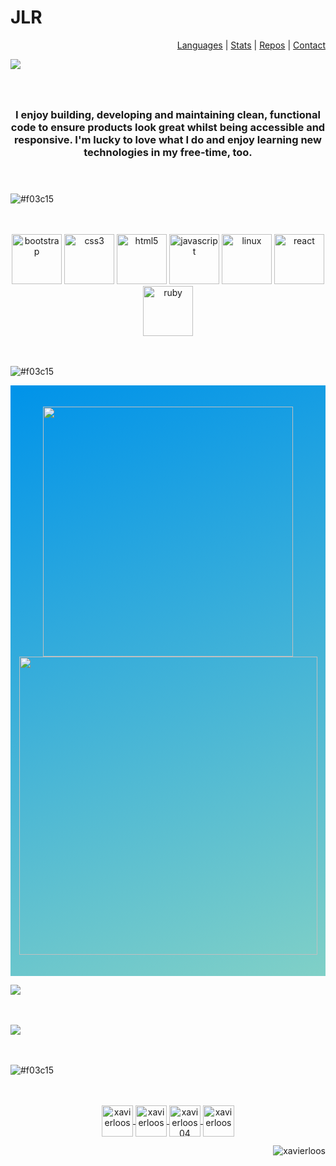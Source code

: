<h1 align="">JLR </h1> 
<p align="right"><a href="#languages">Languages</a>  |   <a href="#stats">Stats</a>  |  <a href="#repos">Repos</a>  |  <a href="#contact">Contact</a </p>

![](https://placehold.it/1200x350/c5d5dd/FFFFFF/?text=Hi%2C+I%27m+Javier)
<h3 align="center">
  <br/>
  <br/>
  I enjoy building, developing and maintaining clean, functional code to ensure products look great whilst being accessible and responsive. I'm lucky to love what I do and enjoy learning new technologies in my free-time, too.<br/><br/><br/></h3>


![#f03c15](https://placehold.it/1200x150/c5d5dd/FFFFFF/?text=Languages+and+Tools)



<p align="center">
  <br/>
  <br/>
  <img src="https://devicons.github.io/devicon/devicon.git/icons/bootstrap/bootstrap-plain.svg" alt="bootstrap" width="80" height="80"/>
  <img src="https://devicons.github.io/devicon/devicon.git/icons/css3/css3-original-wordmark.svg" alt="css3" width="80" height="80"/>
  <img src="https://devicons.github.io/devicon/devicon.git/icons/html5/html5-original-wordmark.svg" alt="html5" width="80" height="80"/>
  <img src="https://devicons.github.io/devicon/devicon.git/icons/javascript/javascript-original.svg" alt="javascript" width="80" height="80"/>
  <img src="https://devicons.github.io/devicon/devicon.git/icons/linux/linux-original.svg" alt="linux" width="80" height="80"/>
  <img src="https://devicons.github.io/devicon/devicon.git/icons/react/react-original-wordmark.svg" alt="react" width="80" height="80"/>
   <img src="https://devicons.github.io/devicon/devicon.git/icons/ruby/ruby-original-wordmark.svg" alt="ruby" width="80" height="80"/>
  <br/>
  <br/>
  <br/>
</p>

<p id="stats"></p>

![#f03c15](https://placehold.it/1200x150/c5d5dd/FFFFFF/?text=stats)

<p align="center" style="background-color: #0093E9; background-image: linear-gradient(160deg, #0093E9 0%, #80D0C7 100%);">
  <br/>
  <br/>
 <img width="400px" src="https://github-readme-stats.vercel.app/api/top-langs/?username=xavierloos&layout=compact&theme=radical" />
 <img width="477px" src="https://github-readme-stats.vercel.app/api?username=xavierloos&show_icons=true&theme=radical" />
  <br/>
  <br/>
  <br/>
</p>

<p id="repos"></p>

![](https://placehold.it/1200x150/c5d5dd/FFFFFF/?text=Best+repos)

<p>
  <br/>
  <br/>
  <a href="https://github.com/xavierloos/weather" target="_blank">
    <img height="auto" width="auto" src="https://github-readme-stats.vercel.app/api/pin/?username=xavierloos&repo=weather" />
  </a>
  <br/>
  <br/>
  <br/>
</p>

<p id="contact"></p>

![#f03c15](https://placehold.it/1200x150/c5d5dd/FFFFFF/?text=Connect+with+me)

<p align="center">
  <br/>
  <br/>
  <a href="https://codepen.io/xavierloos" target="blank">
    <img align="center" src="https://cdn.jsdelivr.net/npm/simple-icons@3.0.1/icons/codepen.svg" alt="xavierloos" height="50" width="50" />
  </a>
  <a href="https://linkedin.com/in/xavierloos" target="blank">
    <img align="center" src="https://cdn.jsdelivr.net/npm/simple-icons@3.0.1/icons/linkedin.svg" alt="xavierloos" height="50" width="50" />
  </a>
  <a href="https://fb.com/xavierloos04" target="blank">
    <img align="center" src="https://cdn.jsdelivr.net/npm/simple-icons@3.0.1/icons/facebook.svg" alt="xavierloos04" height="50" width="50" />
  </a>
  <a href="https://instagram.com/xavierloos" target="blank">
    <img align="center" src="https://cdn.jsdelivr.net/npm/simple-icons@3.0.1/icons/instagram.svg" alt="xavierloos" height="50" width="50" />
  </a>
</p>

<p align="right">
  <img src="https://komarev.com/ghpvc/?username=xavierloos&label=Profile%20views&color=0e75b6&style=flat" alt="xavierloos" />
</p>
<!--
<p>
  <img align="left" src="https://github-readme-stats.vercel.app/api/top-langs?username=xavierloos&show_icons=true&locale=en&layout=compact" alt="xavierloos" />
</p>
<p>
  <img align="center" src="https://github-readme-stats.vercel.app/api?username=xavierloos&show_icons=true&locale=en" alt="xavierloos" />
</p>
Trophies
<p align="left">
  <a href="https://github.com/ryo-ma/github-profile-trophy">
    <img src="https://github-profile-trophy.vercel.app/?username=xavierloos" alt="xavierloos" />
  </a>
</p>



<!--
**xavierloos/xavierloos** is a ✨ _special_ ✨ repository because its `README.md` (this file) appears on your GitHub profile.

Here are some ideas to get you started:

- 🔭 I’m currently working on ...
- 🌱 I’m currently learning ...
- 👯 I’m looking to collaborate on ...
- 🤔 I’m looking for help with ...
- 💬 Ask me about ...
- 📫 How to reach me: ...
- 😄 Pronouns: ...
- ⚡ Fun fact: ...
-->
